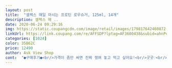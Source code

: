 ```yaml
---
layout: post 
title:  "셀렉스 매일 마시는 프로틴 로우슈거, 125ml, 14개" 
description: 셀렉스 매 ..
date: 2020-06-24 09:29:16 
img: https://static.coupangcdn.com/image/retail/images/179817642460872-320bb9dd-59bd-4493-8ab9-cb5680e30cb8.jpg 
linkUrl: https://link.coupang.com/re/AFFSDP?lptag=AF3600438&subid=ahnPublicAsk&pageKey=269533330&itemId=846704550&vendorItemId=5260743955&traceid=V0-113-c15b2f9eba7a3ab2 
categories: [1024] 
color: 35B62C 
price: 12490 
author: Ask View Shop 
cont:  "●구매후기●<br/>가격이 좀만 싸면 진짜 쟁여 놓고 먹고 싶어요!<br/>굿굿♡<br/>그냥 좀 찐한 두유맛♡<br/>그리고 단백질 권장량은 몸무게 1키로당 1그램<br/>단백질 보충음식을 찾던중 주변에서 좋다고도 하고 상품평도 괜찮아서 주문했어요 고소하고 맛이 딱 적당해요 달지 않아서 좋고요 비닐포장이라 안심하고 갖고 다닐수도 있어서 편리해요<br/>당이 오르면 안되는입장이라 이런제품 살 때 늘 고민 많이하는데 성분꼼꼼히 읽고 영양상 도움될 부분이 커서 당이 좀 오르더라도 그 부분은 다른 치료약으로 해결하기로 하고 구입했는데 로우슈거라고해도 당 심심찮게 오르는 제품 많아서 뒷통수 잘맞곤했는데 이 제품은 정말 영양표기된걸로 계산된만큼만 딱 올라 너무 좋아요.<br/> 간편하면서도 좋은 영양분섭취하기좋아서 하루에 꼭 챙겨먹어요.<br/> 과한 프로틴도 신장에 무리를 주지만 프로틴부족도 몸에 좋지않으니 적당량 늘 챙겨먹으려구요.<br/> 유통기한은 이 제품 특성상 짧은것같아요 통상적으로 3개월정도인것같아요.<br/> 제품에 보존제나 합성제가 덜 들어간다는 뜻도 되니깐 한달정도? 짧게는 이주정도 먹을분량씩 자주사는게 좋을것같아요.<br/> 확실하지도 않으면서 유통기한 짧은거주려고 싸게판다느니 그런 말은 위험하니 잘 알아보고 하셨음해요 제품특성이 그러하니 구매시 참고해주시면 될 것같아요 로우슈거는 당부분을 책임져줬으니 맛까지 너무 바라는것은 욕심쟁이 일것같구.<br/>.<br/>전 이런 다소 밍밍?건강한맛?을 잘먹으니 괜찮지만 당대사에 문제없으신 일반인 분들은 맛없다하실수있으니 오리지날 드셔도 괜찮을것같아요<br/>맛있네요<br/>맛있어서 14포 금방 먹겠어요ㅎㅎ<br/>배송빠르구요 역시<br/>사실 저는 안단지도 모르겠어요.<br/>.<br/><br/>아몬드브리즈 보다 농도는 확실히 찐합니다!<br/>엄청 꼬소하네요<br/>오리지널을 안 먹어봐서 그런가ㅎㅎㅎ<br/>위에 적은 건 하나 먹어보고 적은건데, 계속 먹다보니 먹을만해요.<br/> 무엇보다 이걸 먹으면 배가 안 고파서 좋아요<br/>음... <br/> 묘한 맛입니다.<br/> 한 모금 먹고 너무 이상해서 놀랐고 다 마신 지금은 속이 느글거러요.<br/> 아몬드브리즈 언스위트는 좋은데 그것보다 훨씬 더 맛없어요.<br/> 저에게 생소한 맛이라 더 이상하게 느껴질지도 모르겠지만.<br/>.<br/><br/>이것도 걱정하면서 마셔 봤는데 왠걸.<br/>.<br/><br/>이게 한포가 단백질이 8그램이니 적정량 챙겨 드세요<br/>정도라고 합니다.<br/>.<br/><br/>참고로 저는 아몬드브리즈 언스위트도 잘 먹습니다<br/>헬스장에서 가루로된 프로틴은 여러 종류 타 먹어 봤는데 진짜 별로 였거든요ㅠ<br/>가격이 좀만 싸면 진짜 쟁여 놓고 먹고 싶어요!<br/>굿굿♡<br/>그냥 좀 찐한 두유맛♡<br/>그리고 단백질 권장량은 몸무게 1키로당 1그램<br/>단백질 보충음식을 찾던중 주변에서 좋다고도 하고 상품평도 괜찮아서 주문했어요 고소하고 맛이 딱 적당해요 달지 않아서 좋고요 비닐포장이라 안심하고 갖고 다닐수도 있어서 편리해요<br/>당이 오르면 안되는입장이라 이런제품 살 때 늘 고민 많이하는데 성분꼼꼼히 읽고 영양상 도움될 부분이 커서 당이 좀 오르더라도 그 부분은 다른 치료약으로 해결하기로 하고 구입했는데 로우슈거라고해도 당 심심찮게 오르는 제품 많아서 뒷통수 잘맞곤했는데 이 제품은 정말 영양표기된걸로 계산된만큼만 딱 올라 너무 좋아요.<br/> 간편하면서도 좋은 영양분섭취하기좋아서 하루에 꼭 챙겨먹어요.<br/> 과한 프로틴도 신장에 무리를 주지만 프로틴부족도 몸에 좋지않으니 적당량 늘 챙겨먹으려구요.<br/> 유통기한은 이 제품 특성상 짧은것같아요 통상적으로 3개월정도인것같아요.<br/> 제품에 보존제나 합성제가 덜 들어간다는 뜻도 되니깐 한달정도? 짧게는 이주정도 먹을분량씩 자주사는게 좋을것같아요.<br/> 확실하지도 않으면서 유통기한 짧은거주려고 싸게판다느니 그런 말은 위험하니 잘 알아보고 하셨음해요 제품특성이 그러하니 구매시 참고해주시면 될 것같아요 로우슈거는 당부분을 책임져줬으니 맛까지 너무 바라는것은 욕심쟁이 일것같구.<br/>.<br/>전 이런 다소 밍밍?건강한맛?을 잘먹으니 괜찮지만 당대사에 문제없으신 일반인 분들은 맛없다하실수있으니 오리지날 드셔도 괜찮을것같아요<br/>맛있네요<br/>맛있어서 14포 금방 먹겠어요ㅎㅎ<br/>배송빠르구요 역시<br/>사실 저는 안단지도 모르겠어요.<br/>.<br/><br/>아몬드브리즈 보다 농도는 확실히 찐합니다!<br/>엄청 꼬소하네요<br/>오리지널을 안 먹어봐서 그런가ㅎㅎㅎ<br/>위에 적은 건 하나 먹어보고 적은건데, 계속 먹다보니 먹을만해요.<br/> 무엇보다 이걸 먹으면 배가 안 고파서 좋아요<br/>음... <br/> 묘한 맛입니다.<br/> 한 모금 먹고 너무 이상해서 놀랐고 다 마신 지금은 속이 느글거러요.<br/> 아몬드브리즈 언스위트는 좋은데 그것보다 훨씬 더 맛없어요.<br/> 저에게 생소한 맛이라 더 이상하게 느껴질지도 모르겠지만.<br/>.<br/><br/>이것도 걱정하면서 마셔 봤는데 왠걸.<br/>.<br/><br/>이게 한포가 단백질이 8그램이니 적정량 챙겨 드세요<br/>정도라고 합니다.<br/>.<br/><br/>참고로 저는 아몬드브리즈 언스위트도 잘 먹습니다<br/>헬스장에서 가루로된 프로틴은 여러 종류 타 먹어 봤는데 진짜 별로 였거든요ㅠ<br/>" 
---
```


